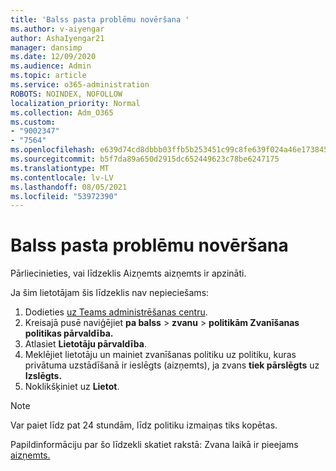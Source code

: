 ```yaml
---
title: 'Balss pasta problēmu novēršana '
ms.author: v-aiyengar
author: AshaIyengar21
manager: dansimp
ms.date: 12/09/2020
ms.audience: Admin
ms.topic: article
ms.service: o365-administration
ROBOTS: NOINDEX, NOFOLLOW
localization_priority: Normal
ms.collection: Adm_O365
ms.custom:
- "9002347"
- "7564"
ms.openlocfilehash: e639d74cd8dbbb03ffb5b253451c99c8fe639f024a46e173845a0f4d322e43ca
ms.sourcegitcommit: b5f7da89a650d2915dc652449623c78be6247175
ms.translationtype: MT
ms.contentlocale: lv-LV
ms.lasthandoff: 08/05/2021
ms.locfileid: "53972390"
---
```

# <a name="troubleshooting-voicemail"></a>Balss pasta problēmu novēršana

Pārliecinieties, vai līdzeklis Aizņemts aizņemts ir apzināti.

Ja šim lietotājam šis līdzeklis nav nepieciešams:

1. Dodieties [uz Teams administrēšanas centru](https://admin.teams.microsoft.com/policies/calling).
1. Kreisajā pusē naviģējiet **pa balss**  >  **zvanu**  >  **politikām Zvanīšanas** **politikas pārvaldība.**
1. Atlasiet **Lietotāju pārvaldība**.
1. Meklējiet lietotāju un mainiet zvanīšanas politiku uz politiku, kuras privātuma uzstādīšanā ir ieslēgts (aizņemts), ja zvans **tiek pārslēgts** uz **Izslēgts.**
1. Noklikšķiniet uz **Lietot**.
> [!NOTE]
> Var paiet līdz pat 24 stundām, līdz politiku izmaiņas tiks kopētas.

Papildinformāciju par šo līdzekli skatiet rakstā: Zvana laikā ir pieejams [aizņemts.](https://docs.microsoft.com/microsoftteams/teams-calling-policy#busy-on-busy-is-available-while-in-a-call)
